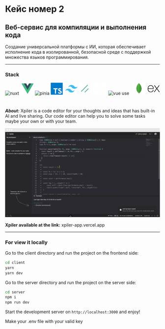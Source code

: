 # Кейс номер 2
## Веб-сервис для компиляции и выполнения кода

Создание универсальной платформы c ИИ, которая обеспечивает исполнение кода в изолированной, безопасной среде с поддержкой множества языков программирования.

---

### Stack

<div>
<img src="https://seeklogo.com/images/N/nuxt-logo-1CCC5F38FD-seeklogo.com.png" title="nuxt" alt="nuxt" width="45" height="35"/>&nbsp;
<img src="https://github.com/devicons/devicon/blob/master/icons/vuejs/vuejs-original.svg" title="vue" alt="vue" width="40" height="40"/>
<img src="https://pinia.vuejs.org/logo.svg" title="pinia" alt="pinia" width="40" height="40"/>
<img src="https://github.com/devicons/devicon/blob/master/icons/typescript/typescript-original.svg" title="ts" alt="ts" width="40" height="40"/>&nbsp;
<img src="https://github.com/devicons/devicon/blob/master/icons/tailwindcss/tailwindcss-original.svg" title="tailwind" alt="tailwind" width="40" height="40"/>
<img src="/about/shadcn-logo.png" title="shadcn" alt="shadcn" width="40" height="40"/>&nbsp;
<img src="/about/yandex-gpt.png" title="yandex-gpt" alt="yandex-gpt" width="40" height="40"/>&nbsp;
<img src="https://seeklogo.com/images/V/vueuse-logo-C7294BFD15-seeklogo.com.png" title="vue use" alt="vue use" width="30" height="33"/>&nbsp;&nbsp;
<img src="https://github.com/devicons/devicon/blob/master/icons/mongodb/mongodb-original.svg" title="mongo" alt="mongo" width="40" height="40"/>&nbsp;
<img src="https://github.com/devicons/devicon/blob/master/icons/express/express-original.svg" title="express" alt="express" width="40" height="40"/>&nbsp;


###
___About:___ 
Xpiler is a code editor for your thoughts and ideas that has built-in AI and live sharing. Our code editor can help you to solve some tasks maybe your own or with your team.


<img src="/about/xpiler.png" title="xpiler" alt="xpiler" />
</div>

**Xpiler available at the link:** xpiler-app.vercel.app

---

### For view it locally

Go to the client directory and run the project on the frontend side:

```bash
cd client
yarn
yarn dev
```

Go to the server directory and run the project on the server side:

```bash
cd server
npm i
npm run dev
```

Start the development server on `http://localhost:3000` and enjoy!


Make your .env file with your valid key